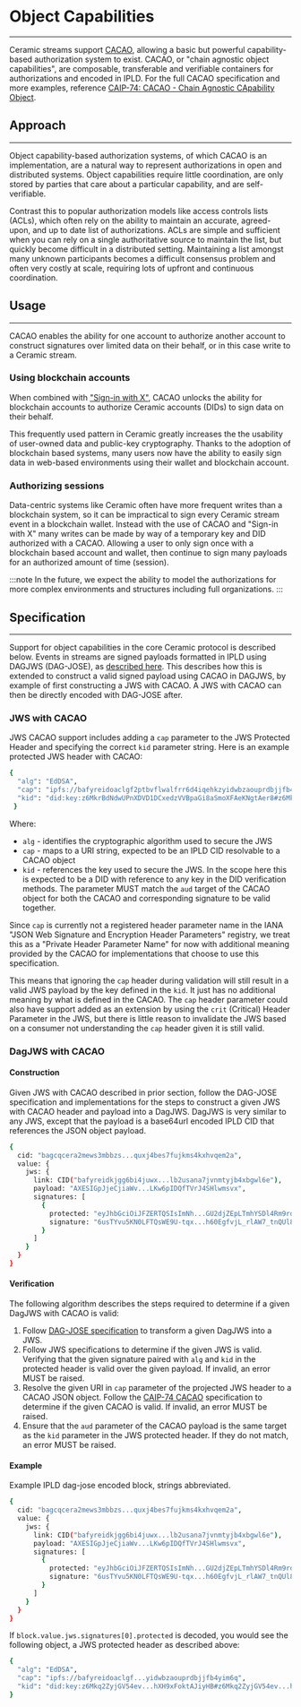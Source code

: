 # Object Capabilities
---

Ceramic streams support [CACAO](https://chainagnostic.org/CAIPs/caip-74), allowing a basic but powerful capability-based authorization system to exist. CACAO, or "chain agnostic object capabilities", are composable, transferable and verifiable containers for authorizations and encoded in IPLD.  For the full CACAO specification and more examples, reference [CAIP-74: CACAO - Chain Agnostic CApability Object](https://chainagnostic.org/CAIPs/caip-74).

## Approach

---

Object capability-based authorization systems, of which CACAO is an implementation, are a natural way to represent authorizations in open and distributed systems. Object capabilities require little coordination, are only stored by parties that care about a particular capability, and are self-verifiable. 

Contrast this to popular authorization models like access controls lists (ACLs), which often rely on the ability to maintain an accurate, agreed-upon, and up to date list of authorizations. ACLs are simple and sufficient when you can rely on a single authoritative source to maintain the list, but quickly become difficult in a distributed setting. Maintaining a list amongst many unknown participants becomes a difficult consensus problem and often very costly at scale, requiring lots of upfront and continuous coordination. 

## Usage

---

CACAO enables the ability for one account to authorize another account to construct signatures over limited data on their behalf, or in this case write to a Ceramic stream. 

### Using blockchain accounts

When combined with ["Sign-in with X"](https://chainagnostic.org/CAIPs/caip-122), CACAO unlocks the ability for blockchain accounts to authorize Ceramic accounts (DIDs) to sign data on their behalf. 

This frequently used pattern in Ceramic greatly increases the the usability of user-owned data and public-key cryptography. Thanks to the adoption of blockchain based systems, many users now have the ability to easily sign data in web-based environments using their wallet and blockchain account. 

### Authorizing sessions

Data-centric systems like Ceramic often have more frequent writes than a blockchain system, so it can be impractical to sign every Ceramic stream event in a blockchain wallet. Instead with the use of CACAO and "Sign-in with X" many writes can be made by way of a temporary key and DID authorized with a CACAO. Allowing a user to only sign once with a blockchain based account and wallet, then continue to sign many payloads for an authorized amount of time (session).

:::note
In the future, we expect the ability to model the authorizations for more complex environments and structures including full organizations.
:::

## Specification

---

Support for object capabilities in the core Ceramic protocol is described below. Events in streams are signed payloads formatted in IPLD using DAGJWS (DAG-JOSE), as [described here](../streams/event-log.md). This describes how this is extended to construct a valid signed payload using CACAO in DAGJWS, by example of first constructing a JWS with CACAO. A JWS with CACAO can then be directly encoded with DAG-JOSE after. 

### JWS with CACAO

JWS CACAO support includes adding a `cap` parameter to the JWS Protected Header and specifying the correct `kid` parameter string. Here is an example protected JWS header with CACAO:

```bash
{ 
  "alg": "EdDSA",
  "cap": "ipfs://bafyreidoaclgf2ptbvflwalfrr6d4iqehkzyidwbzaouprdbjjfb4yim6q"
  "kid": "did:key:z6MkrBdNdwUPnXDVD1DCxedzVVBpaGi8aSmoXFAeKNgtAer8#z6MkrBdNdwUPnXDVD1DCxedzVVBpaGi8aSmoXFAeKNgtAer8"
 }
```

Where:

- `alg` - identifies the cryptographic algorithm used to secure the JWS
- `cap` - maps to a URI string, expected to be an IPLD CID resolvable to a CACAO object
- `kid` - references the key used to secure the JWS. In the scope here this is expected to be a DID with reference to any key in the DID verification methods. The parameter MUST match the `aud` target of the CACAO object for both the CACAO and corresponding signature to be valid together.


Since `cap` is currently not a registered header parameter name in the IANA "JSON Web Signature and Encryption Header Parameters" registry, we treat this as a "Private Header Parameter Name" for now with additional meaning provided by the CACAO for implementations that choose to use this specification.

This means that ignoring the `cap` header during validation will still result in a valid JWS payload by the key defined in the `kid`. It just has no additional meaning by what is defined in the CACAO. The `cap` header parameter could also have support added as an extension by using the `crit` (Critical) Header Parameter in the JWS, but there is little reason to invalidate the JWS based on a consumer not understanding the `cap` header given it is still valid.

### DagJWS with CACAO

#### Construction

Given JWS with CACAO described in prior section, follow the DAG-JOSE specification and implementations for the steps to construct a given JWS with CACAO header and payload into a DagJWS. DagJWS is very similar to any JWS, except that the payload is a base64url encoded IPLD CID that references the JSON object payload.

```bash
{ 
  cid: "bagcqcera2mews3mbbzs...quxj4bes7fujkms4kxhvqem2a",
  value: {
    jws: { 
      link: CID("bafyreidkjgg6bi4juwx...lb2usana7jvnmtyjb4xbgwl6e"),
      payload: "AXESIGpJjeCjiaWv...LKw6pIDQfTVrJ4SHlwmsvx", 
      signatures: [
        {
          protected: "eyJhbGciOiJFZERTQSIsImNh...GU2djZEpLTmhYSDl4Rm9rdEFKaXlIQiJ9"
          signature: "6usTYvu5KN0LFTQsWE9U-tqx...h60EgfvjL_rlAW7_tnQUl84sQyogpkLAQ"
        }
      ]
    }
  }
}
```

#### Verification

The following algorithm describes the steps required to determine if a given DagJWS with CACAO is valid:

1. Follow [DAG-JOSE specification](https://ipld.io/specs/codecs/dag-jose/spec/) to transform a given DagJWS into a JWS.
2. Follow JWS specifications to determine if the given JWS is valid. Verifying that the given signature paired with `alg` and `kid` in the protected header is valid over the given payload. If invalid, an error MUST be raised.
3. Resolve the given URI in `cap` parameter of the projected JWS header to a CACAO JSON object. Follow the [CAIP-74 CACAO](https://chainagnostic.org/CAIPs/caip-74) specification to determine if the given CACAO is valid. If invalid, an error MUST be raised.
4. Ensure that the `aud` parameter of the CACAO payload is the same target as the `kid` parameter in the JWS protected header. If they do not match, an error MUST be raised.

#### Example

Example IPLD dag-jose encoded block, strings abbreviated.

```bash
{ 
  cid: "bagcqcera2mews3mbbzs...quxj4bes7fujkms4kxhvqem2a",
  value: {
    jws: { 
      link: CID("bafyreidkjgg6bi4juwx...lb2usana7jvnmtyjb4xbgwl6e"),
      payload: "AXESIGpJjeCjiaWv...LKw6pIDQfTVrJ4SHlwmsvx", 
      signatures: [
        {
          protected: "eyJhbGciOiJFZERTQSIsImNh...GU2djZEpLTmhYSDl4Rm9rdEFKaXlIQiJ9"
          signature: "6usTYvu5KN0LFTQsWE9U-tqx...h60EgfvjL_rlAW7_tnQUl84sQyogpkLAQ"
        }
      ]
    }
  }
}
```

If `block.value.jws.signatures[0].protected` is decoded, you would see the following object, a JWS protected header as described above:

```bash
{
  "alg": "EdDSA",
  "cap": "ipfs://bafyreidoaclgf...yidwbzaouprdbjjfb4yim6q",
  "kid": "did:key:z6Mkq2ZyjGV54ev...hXH9xFoktAJiyHB#z6Mkq2ZyjGV54ev...hXH9xFoktAJiyHB"
}
```